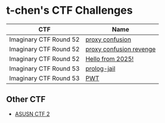 # t-chen's CTF Challenges

|CTF|Name|
|---|---|
|Imaginary CTF Round 52|[proxy confusion](/Imaginary%20CTF%20Round%2052/proxy-confusion)|
|Imaginary CTF Round 52|[proxy confusion revenge](/Imaginary%20CTF%20Round%2052/proxy-confusion-revenge)|
|Imaginary CTF Round 52|[Hello from 2025!](/Imaginary%20CTF%20Round%2052/Hello%20From%202025)|
|Imaginary CTF Round 53|[prolog-jail](/Imaginary%20CTF%20Round%2053/prolog-jail)|
|Imaginary CTF Round 53|[PWT](/Imaginary%20CTF%20Round%2053/PWT)|

## Other CTF

* [ASUSN CTF 2](https://github.com/souring001/ASUSN-CTF-2)

